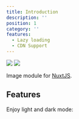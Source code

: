 ```yaml
---
title: Introduction
description: ''
position: 1
category: ''
features:
  - Lazy loading
  - CDN Support
---
```


<img src="/preview.png" class="light-img" />
<img src="/preview-dark.png" class="dark-img" />

Image module for [NuxtJS](https://nuxtjs.org).

## Features

<list :items="features"></list>

<p class="flex items-center">Enjoy light and dark mode:&nbsp;<app-color-switcher class="p-2"></app-color-switcher></p>

